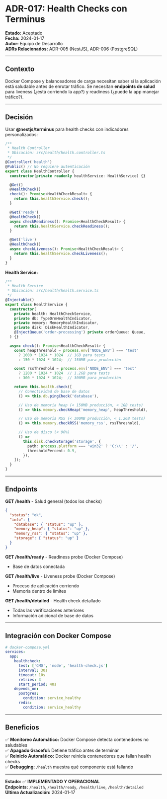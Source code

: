 # ADR-017: Health Checks con Terminus

**Estado:** Aceptado  
**Fecha:** 2024-01-17  
**Autor:** Equipo de Desarrollo  
**ADRs Relacionados:** ADR-005 (NestJS), ADR-006 (PostgreSQL)

---

## Contexto

Docker Compose y balanceadores de carga necesitan saber si la aplicación está saludable antes de enrutar tráfico. Se necesitan **endpoints de salud** para liveness (¿está corriendo la app?) y readiness (¿puede la app manejar tráfico?).

---

## Decisión

Usar **@nestjs/terminus** para health checks con indicadores personalizados:

```typescript
/**
 * Health Controller
 * Ubicación: src/health/health.controller.ts
 */
@Controller('health')
@Public() // No requiere autenticación
export class HealthController {
  constructor(private readonly healthService: HealthService) {}

  @Get()
  @HealthCheck()
  check(): Promise<HealthCheckResult> {
    return this.healthService.check();
  }

  @Get('ready')
  @HealthCheck()
  async checkReadiness(): Promise<HealthCheckResult> {
    return this.healthService.checkReadiness();
  }

  @Get('live')
  @HealthCheck()
  async checkLiveness(): Promise<HealthCheckResult> {
    return this.healthService.checkLiveness();
  }
}
```

**Health Service:**

```typescript
/**
 * Health Service
 * Ubicación: src/health/health.service.ts
 */
@Injectable()
export class HealthService {
  constructor(
    private health: HealthCheckService,
    private db: TypeOrmHealthIndicator,
    private memory: MemoryHealthIndicator,
    private disk: DiskHealthIndicator,
    @InjectQueue('order-processing') private orderQueue: Queue,
  ) {}

  async check(): Promise<HealthCheckResult> {
    const heapThreshold = process.env['NODE_ENV'] === 'test'
      ? 1000 * 1024 * 1024  // 1GB para tests
      : 150 * 1024 * 1024;  // 150MB para producción

    const rssThreshold = process.env['NODE_ENV'] === 'test'
      ? 1200 * 1024 * 1024  // 1.2GB para tests
      : 300 * 1024 * 1024;  // 300MB para producción

    return this.health.check([
      // Conectividad de base de datos
      () => this.db.pingCheck('database'),

      // Uso de memoria heap (< 150MB producción, < 1GB tests)
      () => this.memory.checkHeap('memory_heap', heapThreshold),

      // Uso de memoria RSS (< 300MB producción, < 1.2GB tests)
      () => this.memory.checkRSS('memory_rss', rssThreshold),

      // Uso de disco (< 90%)
      () =>
        this.disk.checkStorage('storage', {
          path: process.platform === 'win32' ? 'C:\\' : '/',
          thresholdPercent: 0.9,
        }),
    ]);
  }
}
```

---

## Endpoints

**GET /health** - Salud general (todos los checks)

```json
{
  "status": "ok",
  "info": {
    "database": { "status": "up" },
    "memory_heap": { "status": "up" },
    "memory_rss": { "status": "up" },
    "storage": { "status": "up" }
  }
}
```

**GET /health/ready** - Readiness probe (Docker Compose)

- Base de datos conectada

**GET /health/live** - Liveness probe (Docker Compose)

- Proceso de aplicación corriendo
- Memoria dentro de límites

**GET /health/detailed** - Health check detallado

- Todas las verificaciones anteriores
- Información adicional de base de datos

---

## Integración con Docker Compose

```yaml
# docker-compose.yml
services:
  app:
    healthcheck:
      test: ['CMD', 'node', 'health-check.js']
      interval: 30s
      timeout: 10s
      retries: 3
      start_period: 40s
    depends_on:
      postgres:
        condition: service_healthy
      redis:
        condition: service_healthy
```

---

## Beneficios

✅ **Monitoreo Automático:** Docker Compose detecta contenedores no saludables  
✅ **Apagado Graceful:** Detiene tráfico antes de terminar  
✅ **Reinicio Automático:** Docker reinicia contenedores que fallan health checks  
✅ **Debugging:** `/health` muestra qué componente está fallando

---

**Estado:** ✅ **IMPLEMENTADO Y OPERACIONAL**  
**Endpoints:** `/health`, `/health/ready`, `/health/live`, `/health/detailed`  
**Última Actualización:** 2024-01-17
